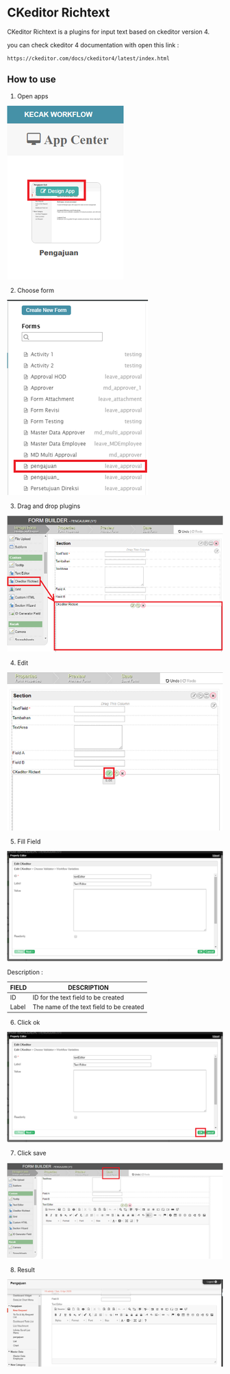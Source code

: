 # CKeditor Richtext

CKeditor Richtext is a plugins for input text based on ckeditor version 4.

you can check ckeditor 4 documentation with open this link :

```
https://ckeditor.com/docs/ckeditor4/latest/index.html
```

## How to use

1. Open apps

<img src="https://raw.githubusercontent.com/kinnara-digital-studio/kecak-workflow/master/docs/assets/richtext_openApps.png" alt="" />


2. Choose form

<img src="https://raw.githubusercontent.com/kinnara-digital-studio/kecak-workflow/master/docs/assets/richtext_chooseForm.png" alt="" />


3. Drag and drop plugins

<img src="https://raw.githubusercontent.com/kinnara-digital-studio/kecak-workflow/master/docs/assets/richtext_dragDrop.png" alt="" />

4. Edit 

<img src="https://raw.githubusercontent.com/kinnara-digital-studio/kecak-workflow/master/docs/assets/richtext_edit.png" alt="" />


5. Fill Field

<img src="https://raw.githubusercontent.com/kinnara-digital-studio/kecak-workflow/master/docs/assets/richtext_fillField.png" alt="" />

Description :

|FIELD|DESCRIPTION|
|--|--|
|ID|ID for the text field to be created|
|Label|The name of the text field to be created|


6. Click ok

<img src="https://raw.githubusercontent.com/kinnara-digital-studio/kecak-workflow/master/docs/assets/richtext_ok.png" alt="" />


7. Click save

<img src="https://raw.githubusercontent.com/kinnara-digital-studio/kecak-workflow/master/docs/assets/richtext_save.png" alt="" />


8. Result

<img src="https://raw.githubusercontent.com/kinnara-digital-studio/kecak-workflow/master/docs/assets/richtext_result.png" alt="" />
